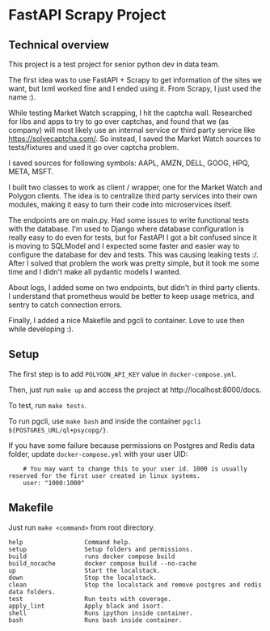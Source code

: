 # FastAPI Scrapy Project

## Technical overview

This project is a test project for senior python dev in data team. 

The first idea was to use FastAPI + Scrapy to get information of the sites we want, but lxml worked fine and I ended using it. From Scrapy, I just used the name :).

While testing Market Watch scrapping, I hit the captcha wall. Researched for libs and apps to try to go over captchas, and found that we (as company) will most likely use an internal service or third party service like https://solvecaptcha.com/. So instead, I saved the Market Watch sources to tests/fixtures and used it go over captcha problem. 

I saved sources for following symbols: AAPL, AMZN, DELL, GOOG, HPQ, META, MSFT.

I built two classes to work as client / wrapper, one for the Market Watch and Polygon clients. The idea is to centralize third party services into their own modules, making it easy to turn their code into microservices itself.

The endpoints are on main.py. Had some issues to write functional tests with the database. I'm used to Django where database configuration is really easy to do even for tests, but for FastAPI I got a bit confused since it is moving to SQLModel and I expected some faster and easier way to configure the database for dev and tests. This was causing leaking tests :/. After I solved that problem the work was pretty simple, but it took me some time and I didn't make all pydantic models I wanted.

About logs, I added some on two endpoints, but didn't in third party clients. I understand that prometheus would be better to keep usage metrics, and sentry to catch connection errors.

Finally, I added a nice Makefile and pgcli to container. Love to use then while developing :).

## Setup

The first step is to add `POLYGON_API_KEY` value in `docker-compose.yml`.

Then, just run `make up` and access the project at http://localhost:8000/docs.

To test, run `make tests`.

To run pgcli, use `make bash` and inside the container `pgcli ${POSTGRES_URL/ql+psycopg/}`.

If you have some failure because permissions on Postgres and Redis data folder, update `docker-compose.yml` with your user UID:
```
    # You may want to change this to your user id. 1000 is usually reserved for the first user created in linux systems.
    user: "1000:1000"
```

## Makefile    

Just run `make <command>` from root directory.

```
help                 Command help.
setup                Setup folders and permissions.
build                runs docker compose build
build_nocache        docker compose build --no-cache
up                   Start the localstack.
down                 Stop the localstack.
clean                Stop the localstack and remove postgres and redis data folders.
test                 Run tests with coverage.
apply_lint           Apply black and isort.
shell                Runs ipython inside container.
bash                 Runs bash inside container.
```
